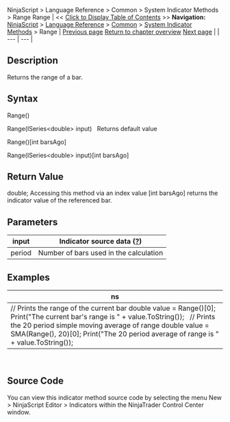 ﻿
NinjaScript \> Language Reference \> Common \> System Indicator Methods \> Range
Range
| \<\< [Click to Display Table of Contents](range.md) \>\> **Navigation:**     [NinjaScript](ninjascript-1.md) \> [Language Reference](language_reference_wip-1.md) \> [Common](common-1.md) \> [System Indicator Methods](indicators-1.md) \> Range | [Previous page](psychological_line-1.md) [Return to chapter overview](indicators-1.md) [Next page](range_indicator_rind-1.md) |
| --- | --- |
## Description
Returns the range of a bar. 

## Syntax
Range()  

Range(ISeries\<double\> input)
 
Returns default value  

Range()\[int barsAgo]  

Range(ISeries\<double\> input)\[int barsAgo]

## Return Value
double; Accessing this method via an index value \[int barsAgo] returns the indicator value of the referenced bar.

## Parameters
| input | Indicator source data ([?](valid_input_data_for_indicator-1.md)) |
| --- | --- |
| period | Number of bars used in the calculation |

## Examples
| ns |
| --- |
| // Prints the range of the current bar double value \= Range()\[0]; Print("The current bar's range is " \+ value.ToString());   // Prints the 20 period simple moving average of range double value \= SMA(Range(), 20)\[0]; Print("The 20 period average of range is " \+ value.ToString()); |

 
## 
## Source Code
You can view this indicator method source code by selecting the menu New \> NinjaScript Editor \> Indicators within the NinjaTrader Control Center window.
